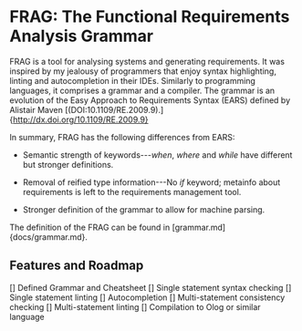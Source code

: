 FRAG: The Functional Requirements Analysis Grammar
===================================================

FRAG is a tool for analysing systems and generating requirements. It was inspired by my jealousy of programmers that enjoy syntax highlighting, linting and autocompletion in their IDEs. Similarly to programming languages, it comprises a grammar and a compiler. The grammar is an evolution of the Easy Approach to Requirements Syntax (EARS) defined by Alistair Maven [(DOI:10.1109/RE.2009.9).]{http://dx.doi.org/10.1109/RE.2009.9}

In summary, FRAG has the following differences from EARS:

- Semantic strength of keywords---*when*, *where* and *while* have different but stronger definitions.

- Removal of reified type information---No *if* keyword; metainfo about requirements is left to the requirements management tool.

- Stronger definition of the grammar to allow for machine parsing.

The definition of the FRAG can be found in [grammar.md]{docs/grammar.md}.

Features and Roadmap
--------------------

[] Defined Grammar and Cheatsheet
[] Single statement syntax checking
[] Single statement linting
[] Autocompletion
[] Multi-statement consistency checking
[] Multi-statement linting
[] Compilation to Olog or similar language